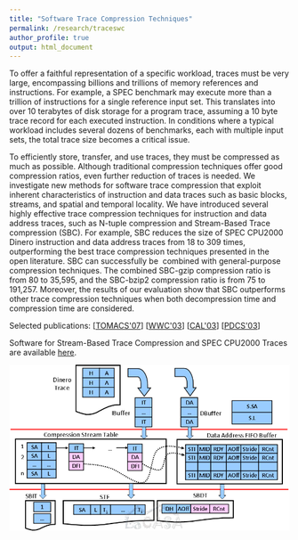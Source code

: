 ```yaml
---
title: "Software Trace Compression Techniques"
permalink: /research/traceswc
author_profile: true
output: html_document
---
```


To offer a faithful representation of a specific workload, traces must be very large, 
encompassing billions and trillions of memory references and instructions. 
For example, a SPEC benchmark may execute more than a trillion of instructions for a single reference input set. 
This translates into over 10 terabytes of disk storage for a program trace, 
assuming a 10 byte trace record for each executed instruction. 
In conditions where a typical workload includes several dozens of benchmarks, each with multiple input sets, 
the total trace size becomes a critical issue.

To efficiently store, transfer, and use traces, 
they must be compressed as much as possible. 
Although traditional compression techniques offer good compression ratios, 
even further reduction of traces is needed. 
We investigate new methods for software trace compression that exploit inherent characteristics of 
instruction and data traces such as basic blocks, streams, and spatial and temporal locality. 
We have introduced several highly effective trace compression techniques for instruction and data address traces, 
such as N-tuple compression and Stream-Based Trace compression (SBC). 
For example, SBC reduces the size of SPEC CPU2000 Dinero instruction and data address traces from 18 to 309 times, 
outperforming the best trace compression techniques presented in the open literature.
SBC can successfully be  combined with general-purpose compression techniques.
The combined SBC-gzip compression ratio is from 80 to 35,595, and the SBC-bzip2 compression ratio is from 75 to 191,257.
Moreover, the results of our evaluation show that SBC outperforms other trace compression techniques 
when both decompression time and compression time are considered.


Selected publications: \[[TOMACS'07](../publications/files/milenkovic_tomacs07.pdf)\] \[[WWC'03](../publications/files/milenkovic_wwc03.pdf)\] \[[CAL'03](../publications/files/milenkovic_cal03.pdf)\] \[[PDCS'03](../publications/files/milenkovic_pdcs03.pdf)\]

Software for Stream-Based Trace Compression and SPEC CPU2000 Traces are available
[here](http://lacasa.uah.edu/index.php/software-data/stream-based-trace-compression).

![Stream Based Compression](../images/sbc.png "Stream Based Trace Compression")

